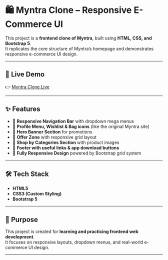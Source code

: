 # 🛍️ Myntra Clone – Responsive E-Commerce UI

This project is a **frontend clone of Myntra**, built using **HTML, CSS, and Bootstrap 5**.  
It replicates the core structure of Myntra’s homepage and demonstrates responsive e-commerce UI design.

---

## 🚀 Live Demo  
👉 [Myntra Clone Live](https://manthan-bhegade7781.github.io/myntra-clone-main/)

---

## ✨ Features
- 🔹 **Responsive Navigation Bar** with dropdown mega menus  
- 🔹 **Profile Menu, Wishlist & Bag icons** (like the original Myntra site)  
- 🔹 **Hero Banner Section** for promotions  
- 🔹 **Offer Zone** with responsive grid layout  
- 🔹 **Shop by Categories Section** with product images  
- 🔹 **Footer with useful links & app download buttons**  
- 🔹 **Fully Responsive Design** powered by Bootstrap grid system  

---

## 🛠️ Tech Stack
- **HTML5**  
- **CSS3 (Custom Styling)**  
- **Bootstrap 5**  

---

## 📌 Purpose
This project is created for **learning and practicing frontend web development**.  
It focuses on responsive layouts, dropdown menus, and real-world e-commerce UI design.

---
